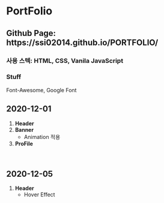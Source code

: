 # PortFolio

<h2>Github Page: https://ssi02014.github.io/PORTFOLIO/</h2>
<h3>사용 스텍: HTML, CSS, Vanila JavaScript</h3>

<h3>Stuff</h3>
<p>Font-Awesome, Google Font</p>


<h2>2020-12-01</h2>
 <ol>
  <li><strong>Header</strong></li>
  <li>
    <strong>Banner</strong>
    <ul>
        <li>Animation 적용</li>
    </ul>
  </li>
  <li><strong>ProFile</strong></li>
 </ol>

<br>

<h2>2020-12-05</h2>
 <ol>
  <li>
    <strong>Header</strong>
    <ul>
        <li>Hover Effect</li>
    </ul>
  </li>
 </ol>

<br>
